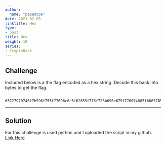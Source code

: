 ```yaml
---
author:
  name: "papadope"
date: 2021-02-08
linktitle: Hex
type:
- post
title: Hex
weight: 10
series:
- CryptoHack
---
```


## Challenge

Included below is a the flag encoded as a hex string. Decode this back into bytes to get the flag.

```

63727970746f7b596f755f77696c6c5f62655f776f726b696e675f776974685f6865785f737472696e67735f615f6c6f747d

```

---

## Solution

For this challenge is used python and I uploaded the script in my github.
[Link Here](https://github.com/Papadope/CryptoHack/blob/main/General/hex.py)